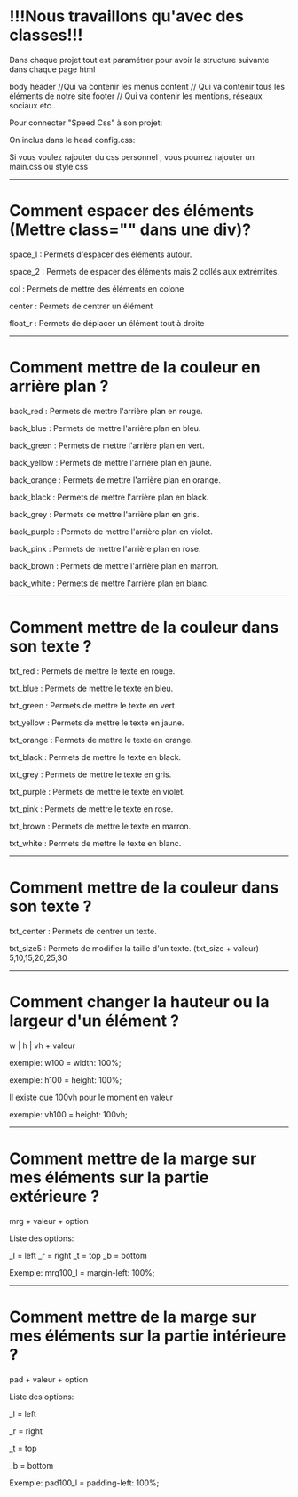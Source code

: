 # !!!Nous travaillons qu'avec des classes!!!
Dans chaque projet tout est paramétrer pour avoir la structure suivante dans chaque page html

body
    header //Qui va contenir les menus
    content // Qui va contenir tous les éléments de notre site
    footer // Qui va contenir les mentions, réseaux sociaux etc..

Pour connecter "Speed Css" à son projet: 

On inclus dans le head config.css:
<link rel="stylesheet" href="public/assets/css/config.css">

Si vous voulez rajouter du css personnel , vous pourrez rajouter un main.css ou style.css

----------------------------------------------------------------------
# Comment espacer des éléments (Mettre class="" dans une div)?

space_1 : Permets d'espacer des éléments autour.

space_2 : Permets de espacer des éléments mais 2 collés aux extrémités.

col     : Permets de mettre des éléments en colone

center  : Permets de centrer un élément

float_r : Permets de déplacer un élément tout à droite

----------------------------------------------------------------------

# Comment mettre de la couleur en arrière plan ?

back_red    : Permets de mettre l'arrière plan en rouge.

back_blue   : Permets de mettre l'arrière plan en bleu.

back_green  : Permets de mettre l'arrière plan en vert.

back_yellow : Permets de mettre l'arrière plan en jaune.

back_orange : Permets de mettre l'arrière plan en orange.

back_black  : Permets de mettre l'arrière plan en black.

back_grey   : Permets de mettre l'arrière plan en gris.

back_purple : Permets de mettre l'arrière plan en violet.

back_pink   : Permets de mettre l'arrière plan en rose.

back_brown  : Permets de mettre l'arrière plan en marron.

back_white  : Permets de mettre l'arrière plan en blanc.

----------------------------------------------------------------------

# Comment mettre de la couleur dans son texte ?

txt_red    : Permets de mettre le texte en rouge.

txt_blue   : Permets de mettre le texte en bleu.

txt_green  : Permets de mettre le texte en vert.

txt_yellow : Permets de mettre le texte en jaune.

txt_orange : Permets de mettre le texte en orange.

txt_black  : Permets de mettre le texte en black.

txt_grey   : Permets de mettre le texte en gris.

txt_purple : Permets de mettre le texte en violet.

txt_pink   : Permets de mettre le texte en rose.

txt_brown  : Permets de mettre le texte en marron.

txt_white  : Permets de mettre le texte en blanc.

----------------------------------------------------------------------

# Comment mettre de la couleur dans son texte ?

txt_center  : Permets de centrer un texte.

txt_size5   : Permets de modifier la taille d'un texte. (txt_size + valeur) 5,10,15,20,25,30

----------------------------------------------------------------------
# Comment changer la hauteur ou la largeur d'un élément ?

w | h | vh  + valeur

exemple: w100 = width: 100%;

exemple: h100 = height: 100%;

Il existe que 100vh pour le moment en valeur

exemple: vh100 = height: 100vh;

----------------------------------------------------------------------
# Comment mettre de la marge sur mes éléments sur la partie extérieure ?

mrg + valeur + option

Liste des options:

_l = left
_r = right
_t = top
_b = bottom

Exemple: mrg100_l = margin-left: 100%;

----------------------------------------------------------------------
# Comment mettre de la marge sur mes éléments sur la partie intérieure ?

pad + valeur + option

Liste des options:

_l = left

_r = right

_t = top

_b = bottom

Exemple: pad100_l = padding-left: 100%;
